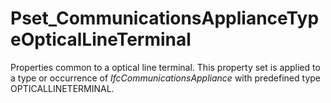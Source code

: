 # Pset_CommunicationsApplianceTypeOpticalLineTerminal

Properties common to a optical line terminal. This property set is applied to a type or occurrence of _IfcCommunicationsAppliance_ with predefined type OPTICALLINETERMINAL.<!-- end of definition -->
